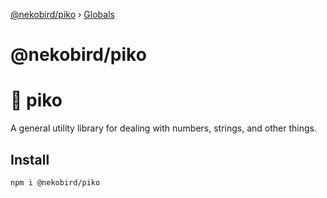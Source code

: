 [@nekobird/piko](README.md) › [Globals](globals.md)

# @nekobird/piko

# 🧰 piko

A general utility library for dealing with numbers, strings, and other things.

## Install

`npm i @nekobird/piko`
